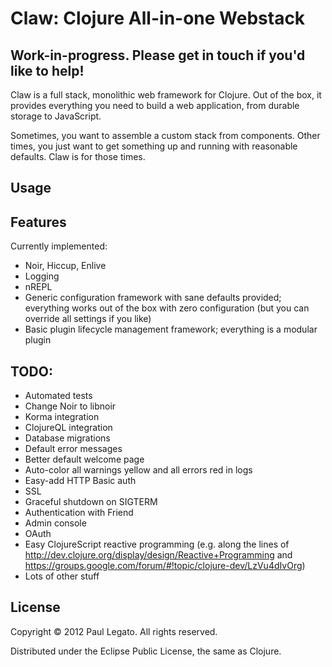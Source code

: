# Claw: Clojure All-in-one Webstack

## Work-in-progress. Please get in touch if you'd like to help!

Claw is a full stack, monolithic web framework for Clojure. Out of the box, it provides everything you need to build a web application, from durable storage to JavaScript.

Sometimes, you want to assemble a custom stack from components. Other times, you just want to get something up and running with reasonable defaults. Claw is for those times.


## Usage


## Features

Currently implemented:

* Noir, Hiccup, Enlive
* Logging
* nREPL
* Generic configuration framework with sane defaults provided; everything works out of the box with zero configuration (but you can override all settings if you like)
* Basic plugin lifecycle management framework; everything is a modular
  plugin
  
## TODO:
* Automated tests
* Change Noir to libnoir
* Korma integration
* ClojureQL integration
* Database migrations
* Default error messages
* Better default welcome page
* Auto-color all warnings yellow and all errors red in logs
* Easy-add HTTP Basic auth
* SSL
* Graceful shutdown on SIGTERM
* Authentication with Friend
* Admin console
* OAuth
* Easy ClojureScript reactive programming (e.g. along the lines of
  http://dev.clojure.org/display/design/Reactive+Programming and https://groups.google.com/forum/#!topic/clojure-dev/LzVu4dIvOrg)
* Lots of other stuff

## License

Copyright © 2012 Paul Legato. All rights reserved.

Distributed under the Eclipse Public License, the same as Clojure.

